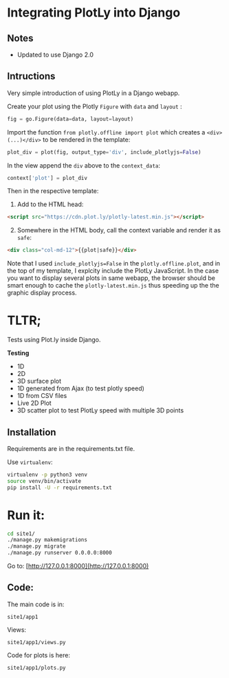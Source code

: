 # Integrating PlotLy into Django

## Notes

- Updated to use Django 2.0

## Intructions

Very simple introduction of using PlotLy in a Django webapp.

Create your plot using the Plotly `Figure` with `data` and `layout` :
```python
fig = go.Figure(data=data, layout=layout)
```

Import the function `from plotly.offline import plot` which creates a `<div>(...)</div>` to be rendered in the template:
```python
plot_div = plot(fig, output_type='div', include_plotlyjs=False)
```

In the view append the `div` above to the `context_data`:
```python
context['plot'] = plot_div
```

Then in the respective template:

1. Add to the HTML head:
```html
<script src="https://cdn.plot.ly/plotly-latest.min.js"></script>
```

2. Somewhere in the HTML body, call the context variable and render it as `safe`:
```html
<div class="col-md-12">{{plot|safe}}</div>
```

Note that I used `include_plotlyjs=False` in the `plotly.offline.plot`, and in the top of my template, I explcity include the PlotLy JavaScript. In the case you want to display several plots in same webapp, the browser should be smart enough to cache the `plotly-latest.min.js` thus speeding up the the graphic display process.

# TLTR;

Tests using Plot.ly inside Django.

**Testing**

- 1D
- 2D
- 3D surface plot
- 1D generated from Ajax (to test plotly speed)
- 1D from CSV files
- Live 2D Plot
- 3D scatter plot to test PlotLy speed with multiple 3D points

## Installation

Requirements are in the requirements.txt file.

Use `virtualenv`:

```bash
virtualenv -p python3 venv
source venv/bin/activate
pip install -U -r requirements.txt
```

# Run it:

```bash
cd site1/
./manage.py makemigrations
./manage.py migrate
./manage.py runserver 0.0.0.0:8000
```

Go to:
[http://127.0.0.1:8000](http://127.0.0.1:8000)


## Code:

The main code is in:
```
site1/app1
```

Views:
```
site1/app1/views.py
```

Code for plots is here:
```
site1/app1/plots.py
```

